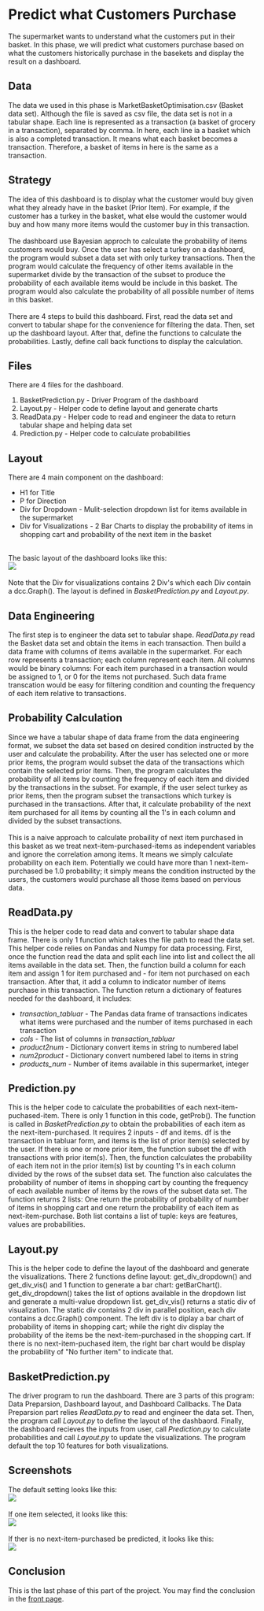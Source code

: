 # Predict what Customers Purchase
The supermarket wants to understand what the customers put in their basket. In this phase, we will predict what customers purchase based on what the customers historically purchase in the basekets and display the result on a dashboard.

## Data
The data we used in this phase is MarketBasketOptimisation.csv (Basket data set). Although the file is saved as csv file, the data set is not in a tabular shape. Each line is represented as a transaction (a basket of grocery in a transaction), separated by comma. In here, each line ia a basket which is also a completed transaction. It means what each basket becomes a transaction. Therefore, a basket of items in here is the same as a transaction.

## Strategy
The idea of this dashboard is to display what the customer would buy given what they already have in the basket (Prior Item). For example, if the customer has a turkey in the basket, what else would the customer would buy and how many more items would the customer buy in this transaction.
<br><br>
The dashboard use Bayesian approch to calculate the probability of items customers would buy. Once the user has select a turkey on a dashboard, the program would subset a data set with only turkey transactions. Then the program would calculate the frequency of other items available in the supermarket divide by the transaction of the subset to produce the probability of each available items would be include in this basket. The program would also calculate the probability of all possible number of items in this basket.
<br><br>
There are 4 steps to build this dashboard. First, read the data set and convert to tabular shape for the convenience for filtering the data. Then, set up the dashboard layout. After that, define the functions to calculate the probabilities. Lastly, define call back functions to display the calculation. 

## Files
There are 4 files for the dashboard.
<ol>
	<li>BasketPrediction.py - Driver Program of the dashboard</li>
	<li>Layout.py - Helper code to define layout and generate charts</li>
	<li>ReadData.py - Helper code to read and engineer the data to return tabular shape and helping data set</li>
	<li>Prediction.py - Helper code to calculate probabilities</li>
</ol>


## Layout
There are 4 main component on the dashboard:
<ul>
	<li>H1 for Title</li>
	<li>P for Direction</li>
	<li>Div for Dropdown - Mulit-selection dropdown list for items available in the supermarket</li>
	<li>Div for Visualizations - 2 Bar Charts to display the probability of items in shopping cart and probability of the next item in the basket</li>
</ul>
<br>
The basic layout of the dashboard looks like this:
<br>
<img src="Images/Layout.png">
<br><br>
Note that the Div for visualizations contains 2 Div's which each Div contain a dcc.Graph(). The layout is defined in <i>BasketPrediction.py</i> and <i>Layout.py</i>.

## Data Engineering
The first step is to engineer the data set to tabular shape. <i>ReadData.py</i> read the Basket data set and obtain the items in each transaction. Then build a data frame with columns of items available in the supermarket. For each row represents a transaction; each column represent each item. All columns would be binary columns: For each item purchased in a transaction would be assigned to 1, or 0 for the items not purchased. Such data frame transcation would be easy for filtering condition and counting the frequency of each item relative to transactions.

## Probability Calculation
Since we have a tabular shape of data frame from the data engineering format, we subset the data set based on desired condition instructed by the user and calculate the probability. After the user has selected one or more prior items, the program would subset the data of the transactions which contain the selected prior items. Then, the program calculates the probability of all items by counting the frequency of each item and divided by the transactions in the subset. For example, if the user select turkey as prior items, then the program subset the transactions which turkey is purchased in the transactions. After that, it calculate probability of the next item purchased for all items by counting all the 1's in each column and divided by the subset transactions.
<br><br>
This is a naive approach to calculate probaility of next item purchased in this basket as we treat next-item-purchased-items as independent variables and ignore the correlation among items. It means we simply calculate probability on each item. Potentially we could have more than 1 next-item-purchased be 1.0 probability; it simply means the condition instructed by the users, the customers would purchase all those items based on pervious data.

## ReadData.py
This is the helper code to read data and convert to tabular shape data frame. There is only 1 function which takes the file path to read the data set. This helper code relies on Pandas and Numpy for data processing. First, once the function read the data and split each line into list and collect the all items available in the data set. Then, the function build a column for each item and assign 1 for item purchased and - for item not purchased on each transaction. After that, it add a column to indicator number of items purchase in this transaction. The function return a dictionary of features needed for the dashboard, it includes:
<ul>
	<li><i>transaction_tabluar</i> - The Pandas data frame of transactions indicates what items were purchased and the number of items purchased in each transaction</li>
	<li><i>cols</i> - The list of columns in <i>transaction_tabluar</i></li>
	<li><i>product2num</i> - Dictionary convert items in string to numbered label</li>
	<li><i>num2product</i> - Dictionary convert numbered label to items in string</li>
	<li><i>products_num</i> - Number of items available in this supermarket, integer</li>
</ul> 

## Prediction.py
This is the helper code to calculate the probabilities of each next-item-puchased-item. There is only 1 function in this code, getProb(). The function is called in <i>BasketPrediction.py</i> to obtain the probabilities of each item as the next-item-purchased. It requires 2 inputs - df and items. df is the transaction in tabluar form, and items is the list of prior item(s) selected by the user. If there is one or more prior item, the function subset the df with transactions with prior item(s). Then, the function calculates the probability of each item not in the prior item(s) list by counting 1's in each column divided by the rows of the subset data set. The function also calculates the probability of number of items in shopping cart by counting the frequency of each available number of items by the rows of the subset data set. The function returns 2 lists: One return the probability of probability of number of items in shopping cart and one return the probability of each item as next-item-purchase. Both list contains a list of tuple: keys are features, values are probabilities.

## Layout.py
This is the helper code to define the layout of the dashboard and generate the visualizations. There 2 functions define layout: get_div_dropdown() and get_div_vis() and 1 function to generate a bar chart: getBarChart(). get_div_dropdown() takes the list of options available in the dropdown list and generate a multi-value dropdown list. get_div_vis() returns a static div of visualization. The static div contains 2 div in parallel position, each div contains a dcc.Graph() component. The left div is to diplay a bar chart of probability of items in shopping cart; while the right div display the probability of the items be the next-item-purchased in the shopping cart. If there is no next-item-puchased item, the right bar chart would be display the probability of "No further item" to indicate that.

## BasketPrediction.py
The driver program to run the dashboard. There are 3 parts of this program: Data Preparsion, Dashboard layout, and Dashboard Callbacks. The Data Preparsion part relies <i>ReadData.py</i> to read and engineer the data set. Then, the program call <i>Layout.py</i> to define the layout of the dashbaord. Finally, the dashboard recieves the inputs from user, call <i>Prediction.py</i> to calculate probabilities and call <i>Layout.py</i> to update the visualizations. The program default the top 10 features for both visualizations. 

## Screenshots
The default setting looks like this:
<br>
<img src="Images/Layout.png">
<br><br>
If one item selected, it looks like this:
<br>
<img src="Images/Selected1item.png">
<br><br>
If ther is no next-item-purchased be predicted, it looks like this:
<br>
<img src="Images/Nomore.png">

## Conclusion
This is the last phase of this part of the project. You may find the conclusion in the <a href="https://github.com/jacquessham/SalesAnalytics/tree/master/USSupermarket">front page</a>.